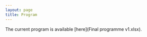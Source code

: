 ```yaml
---
layout: page
title: Program
---
```


The current program is available [here](Final programme v1.xlsx).
